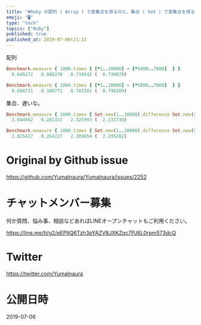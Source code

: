 ```yaml
---
title: "#Ruby の配列 ( Array ) で差集合を得るのと、集合 ( Set ) で差集合を得るの、どちらが速度が出るのかほんの少しだけ試し"
emoji: "🖥"
type: "tech"
topics: ["Ruby"]
published: true
published_at: 2019-07-06t21:13
---
```


配列

```rb
Benchmark.measure { 1000.times { [*1..10000] - [*5000..7000]  } }
  0.648272   0.086270   0.734542 (  0.736078)

Benchmark.measure { 1000.times { [*1..10000] - [*5000..7000]  } }
  0.680731   0.100771   0.781502 (  0.796209)

```

集合、遅いな。


```rb
Benchmark.measure { 1000.times { Set.new(1..10000).difference Set.new(5000..7000)  } }
  2.044662   0.281331   2.325993 (  2.331730)

Benchmark.measure { 1000.times { Set.new(1..10000).difference Set.new(5000..7000)  } }
  2.025427   0.264227   2.289654 (  2.295282)
```



# Original by Github issue

https://github.com/YumaInaura/YumaInaura/issues/2252








<!-- Update From Qiita API -->

# チャットメンバー募集


何か質問、悩み事、相談などあればLINEオープンチャットもご利用ください。

https://line.me/ti/g2/eEPltQ6Tzh3pYAZV8JXKZqc7PJ6L0rpm573dcQ





# Twitter


https://twitter.com/YumaInaura


<!-- Update From Qiita API -->



# 公開日時

2019-07-06
